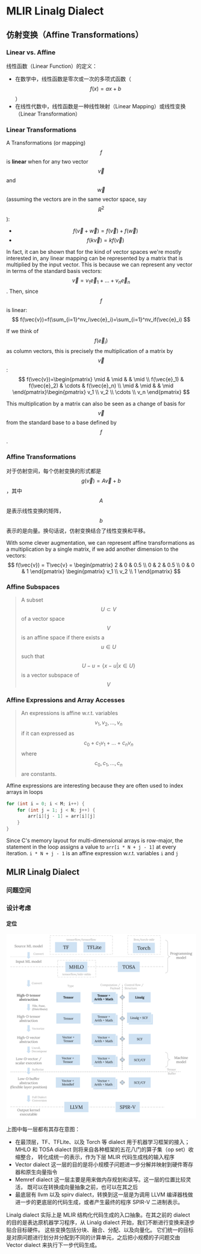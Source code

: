# MLIR Linalg Dialect

## 仿射变换（Affine Transformations）

### Linear vs. Affine

线性函数（Linear Function）的定义：
- 在数学中，线性函数是零次或一次的多项式函数（$$f(x)=ax+b$$）
- 在线性代数中，线性函数是一种线性映射（Linear Mapping）或线性变换（Linear Transformation）

### Linear Transformations

A Transformations (or mapping) $$f$$ is **linear** when for any two vector $$\vec{v}$$ and $$\vec{w}$$ (assuming the vectors are in the same vector space, say $$R^2$$):
- $$f(\vec{v}+\vec{w})=f(\vec{v})+f(\vec{w})$$
- $$f(k\vec{v})=kf(\vec{v})$$

In fact, it can be shown that for the kind of vector spaces we're mostly interested in, any linear mapping can be represented by a matrix that is multiplied by the input vector. This is because we can represent any vector in terms of the standard basis vectors: $$\vec{v}=v_1\vec{e}_1+...+v_n\vec{e}_n$$. Then, since $$f$$ is linear:
$$
f(\vec{v})=f(\sum_{i=1}^nv_i\vec{e}_i)=\sum_{i=1}^nv_if(\vec{e}_i)
$$

If we think of $$f(\vec{e}_i)$$ as column vectors, this is precisely the multiplication of a matrix by $$\vec{v}$$:
$$
f(\vec{v})=\begin{pmatrix} \mid & \mid & & \mid \\ f(\vec{e}_1) & f(\vec{e}_2) & \cdots & f(\vec{e}_n) \\ \mid & \mid & & \mid \end{pmatrix}\begin{pmatrix} v_1 \\ v_2 \\ \cdots \\ v_n \end{pmatrix}
$$

This multiplication by a matrix can also be seen as a change of basis for $$\vec{v}$$ from the standard base to a base defined by $$f$$.

### Affine Transformations

对于仿射空间，每个仿射变换的形式都是$$g(\vec{v})=A\vec{v}+b$$，其中$$A$$是表示线性变换的矩阵，$$b$$表示的是向量。换句话说，仿射变换结合了线性变换和平移。

With some clever augmentation, we can represent affine transformations as a multiplication by a single matrix, if we add another dimension to the vectors:
$$
f(\vec{v}) = T\vec{v} = \begin{pmatrix} 2 & 0 & 0.5 \\ 0 & 2 & 0.5 \\ 0 & 0 & 1 \end{pmatrix} \begin{pmatrix} v_1 \\ v_2 \\ 1 \end{pmatrix}
$$

### Affine Subspaces

> A subset $$U \subset V $$ of a vector space $$V$$ is an affine space if there exists a $$u \in U$$ such that $$U-u=\{ x-u|x \in U \}$$ is a vector subspace of $$V$$

### Affine Expressions and Array Accesses

> An expressions is affine w.r.t. variables $$v_1,v_2,...,v_n$$ if it can expressed as $$c_0+c_1v_1+...+c_nv_n$$ where $$c_0,c_1,...,c_n$$ are constants.

Affine expressions are interesting because they are often used to index arrays in loops

```c
for (int i = 0; i < M; i++) {
    for (int j = 1; j < N; j++) {
        arr[i][j - 1] = arr[i][j]
    }
}
```

Since C's memory layout for multi-dimensional arrays is row-major, the statement in the loop assigns a value to `arr[i * N + j - 1]` at every iteration. `i * N + j - 1` is an affine expression w.r.t. variables `i` and `j`

## MLIR Linalg Dialect

### 问题空间

### 设计考虑

#### 定位

![fig1](../../assets/MLSys/AICompiler/MLIR-fig1.svg)

上图中每一层都有其存在意图：
- 在最顶层，TF、TFLite、以及 Torch 等 dialect 用于机器学习框架的接入； MHLO 和 TOSA dialect 则将来自各种框架的五花八门的算子集（op set）收缩整合， 转化成统一的表示，作为下层 MLIR 代码生成栈的输入程序
- Vector dialect 这一层的目的是将小规模子问题进一步分解并映射到硬件寄存器和原生向量指令
- Memref dialect 这一层主要是用来做内存规划和读写。这一层的位置比较灵活， 既可以在转换成向量抽象之前，也可以在其之后
- 最底层有 llvm 以及 spirv dialect，转换到这一层是为调用 LLVM 编译器栈做进一步的更底层的代码生成，或者产生最终的程序 SPIR-V 二进制表示。

Linalg dialect 实际上是 MLIR 结构化代码生成的入口抽象。在其之前的 dialect 的目的是表达原机器学习程序，从 Linalg dialect 开始，我们不断进行变换来逐步贴合目标硬件。 这些变换包括分块、融合、分配、以及向量化。 它们统一的目标是对原问题进行划分并分配到不同的计算单元，之后把小规模的子问题交由 Vector dialect 来执行下一步代码生成。